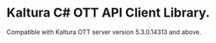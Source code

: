 # Kaltura C# OTT API Client Library.
Compatible with Kaltura OTT server version 5.3.0.14313 and above.
